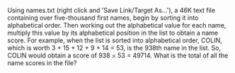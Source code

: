    Using names.txt (right click and 'Save Link/Target As...'), a 46K text file containing over five-thousand first names, begin by sorting it into alphabetical order. Then working out the alphabetical value for each name, multiply this value by its alphabetical position in the list to obtain a name score. For example, when the list is sorted into alphabetical order, COLIN, which is worth 3 + 15 + 12 + 9 + 14 = 53, is the 938th name in the list. So, COLIN would obtain a score of 938 <img src='images/symbol_times.gif' width='9' height='9' alt='&times;' border='0' style='vertical-align:middle;' /> 53 = 49714. What is the total of all the name scores in the file?   